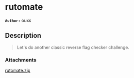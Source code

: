 # rutomate

**`Author:`** ouxs

## Description

> Let's do another classic reverse flag checker challenge.  

### Attachments

[rutomate.zip](./rutomate.zip)
